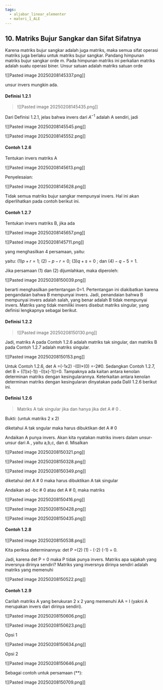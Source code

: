 ```yaml
---
tags:
  - aljabar_linear_elementer
  - materi_1_ALE
---
```


## 10. Matriks Bujur Sangkar dan Sifat Sifatnya

Karena matriks bujur sangkar adalah juga matriks, maka semua sifat operasi matriks juga berlaku untuk matriks bujur sangkar. Pandang himpunan matriks bujur sangkar orde m. Pada himpunan matriks ini perkalian matriks adalah suatu operasi biner. Unsur satuan adalah matriks satuan orde

![[Pasted image 20250208145337.png]]

unsur invers mungkin ada.

#### Definisi 1.2.1

> ![[Pasted image 20250208145435.png]]


Dari Definisi 1.2.1, jelas bahwa invers dari $A^{-1}$ adalah A sendiri, jadi

![[Pasted image 20250208145545.png]]

![[Pasted image 20250208145552.png]]


#### Contoh 1.2.6

Tentukan invers matriks A

![[Pasted image 20250208145613.png]]

Penyelesaian:

![[Pasted image 20250208145628.png]]

Tidak semua matriks bujur sangkar mempunyai invers. Hal ini akan diperlihatkan pada contoh berikut ini.


#### Contoh 1.2.7

Tentukan invers matriks B, jika ada

![[Pasted image 20250208145657.png]]

![[Pasted image 20250208145711.png]]

yang menghasilkan 4 persamaan, yaitu:

yaitu: $(1) p+r =1$; $(2)-p-r=0$; $(3)q+s=0$ ; dan $(4) -q -5 = 1$.

Jika persamaan (1) dan (2) dijumlahkan, maka diperoleh:

![[Pasted image 20250208150039.png]]

berarti menghasilkan pertentangan 0=1. Pertentangan ini diakibatkan karena pengandaian bahwa B mempunyai invers. Jadi, penandaian bahwa B mempunyai invers adalah salah, yang benar adalah B tidak mempunyai invers. Matriks yang tidak memiliki invers disebut matriks singular, yang definisi lengkapnya sebagai berikut.


#### Definisi 1.2.2

> ![[Pasted image 20250208150130.png]]


Jadi, matriks A pada Contoh 1.2.6 adalah matriks tak singular, dan matriks B pada Contoh 1.2.7 adalah matriks singular.

![[Pasted image 20250208150153.png]]

Untuk Contoh 1.2.6, det A =(-1x2) -(0)×(0) =-2#0. Sedangkan Contoh 1.2.7, det B = ((1)x(-1)) -(I)x(-1))=0. Tampaknya ada kaitan antara kenolan determinan matriks dengan kesingularannya. Keterkaitan antara kenolan determinan matriks dengan kesingularan dinyatakan pada Dalil 1.2.6 berikut ini.


#### Definisi 1.2.6

> Matriks A tak singular jika dan hanya jika det A # 0 .

Bukti: (untuk matriks 2 x 2)


diketahui A tak sngular maka harus dibuktikan det A # 0 

Andaikan A punya invers. Akan kita nyatakan matriks invers dalam unsur-unsur dari A , yaitu a,b,c, dan d. Misalkan

![[Pasted image 20250208150321.png]]

![[Pasted image 20250208150328.png]]

![[Pasted image 20250208150349.png]]



diketahui det A # 0 maka harus dibuktikan A tak singular

Andaikan ad -bc # 0 atau det A # 0, maka matriks

![[Pasted image 20250208150416.png]]

![[Pasted image 20250208150428.png]]

![[Pasted image 20250208150435.png]]



#### Contoh 1.2.8

![[Pasted image 20250208150538.png]]


Kita periksa determinannya: det P =(2) (1) - (-2) (-1) = 0.

Jadi, karena det P = 0 maka P tidak punya invers. Matriks apa sajakah yang inversnya dirinya sendiri? Matriks yang inversnya dirinya sendiri adalah matriks yang memenuhi

![[Pasted image 20250208150522.png]]



#### Contoh 1.2.9

Carilah matriks A yang berukuran 2 x 2 yang memenuhi AA = I (yakni A merupakan invers dari dirinya sendiri).

![[Pasted image 20250208150606.png]]

![[Pasted image 20250208150623.png]]


Opsi 1

![[Pasted image 20250208150634.png]]

Opsi 2

![[Pasted image 20250208150646.png]]

Sebagai contoh untuk persamaan $(**)$:

![[Pasted image 20250208150709.png]]


